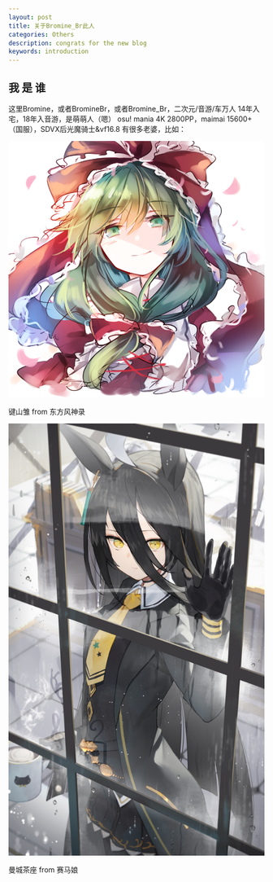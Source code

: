 ```yaml
---
layout: post
title: 关于Bromine_Br此人
categories: Others
description: congrats for the new blog
keywords: introduction
---
```


## 我 是 谁
这里Bromine，或者BromineBr，或者Bromine_Br，二次元/音游/车万人
14年入宅，18年入音游，是萌萌人（嗯）
osu! mania 4K 2800PP，maimai 15600+（国服），SDVX后光魔骑士&vf16.8
有很多老婆，比如：

![](/images/posts/kagiyama.png)

键山雏 from 东方风神录

![](/images/posts/cafe.jpg)

曼城茶座 from 赛马娘
